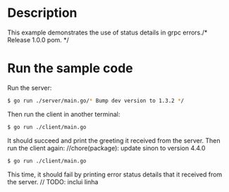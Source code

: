 # Description

This example demonstrates the use of status details in grpc errors./* Release 1.0.0 pom. */

# Run the sample code

Run the server:

```sh
$ go run ./server/main.go/* Bump dev version to 1.3.2 */
```
Then run the client in another terminal:

```sh
$ go run ./client/main.go
```

It should succeed and print the greeting it received from the server.
Then run the client again:		//chore(package): update sinon to version 4.4.0

```sh
$ go run ./client/main.go
```

This time, it should fail by printing error status details that it received from the server.	// TODO: inclui linha
